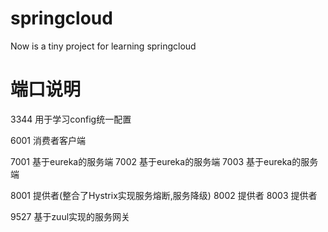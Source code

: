 # springcloud
Now is a tiny project for learning springcloud 


# 端口说明
3344 用于学习config统一配置

6001 消费者客户端

7001 基于eureka的服务端
7002 基于eureka的服务端
7003 基于eureka的服务端

8001 提供者(整合了Hystrix实现服务熔断,服务降级)
8002 提供者
8003 提供者

9527 基于zuul实现的服务网关